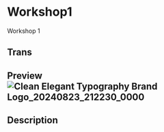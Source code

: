 # Workshop1
Workshop 1
## Trans
## Preview ![Clean Elegant Typography Brand Logo_20240823_212230_0000](https://github.com/user-attachments/assets/ca284130-9b70-4998-97ba-3872b37bc92b)

## Description


